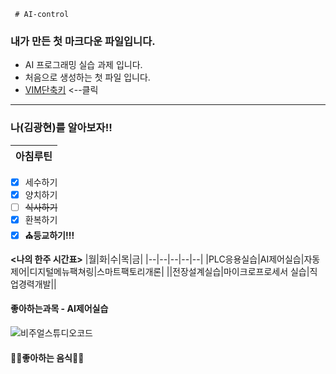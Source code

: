      # AI-control

### 내가 만든 첫 마크다운 파일입니다.

* AI 프로그래밍 실습 과제 입니다.
* 처음으로 생성하는 첫 파일 입니다.
* [VIM단축키](https://phoenixnap.com/kb/wp-content/uploads/2021/11/vim-commands-cheat-sheet-by-pnap.pdf) <--클릭
___

### **나**(김광현)를 알아보자!!

|아침루틴|
|--|
-  [x] 세수하기
-  [x] 양치하기
-  [ ] ~~식사하기~~
-  [x] 환복하기
-  [x] **⛪️등교하기!!!**

 **<나의 한주 시간표>**
 |월|화|수|목|금|
 |--|--|--|--|--|
 |PLC응용실습|AI제어실습|자동제어|디지털메뉴팩쳐링|스마트팩토리개론|
 ||전장설계실습|마이크로프로세서 실습|직업경력개발||
 
 #### 좋아하는과목 - AI제어실습
 ![비주얼스튜디오코드](https://blog.naver.com/song_923/222892031317)

#### 🥧🥧좋아하는 음식🥧🥧

